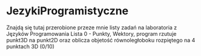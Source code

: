 # JezykiProgramistyczne
Znajdą się tutaj przerobione przeze mnie listy zadań na laboratoria z Języków Programowania
Lista 0 - Punkty, Wektory, program rzutuje punkt3D na punkt2D oraz oblicza objetość równoległoboku rozpiętego na 4 punktach 3D (0/10)
